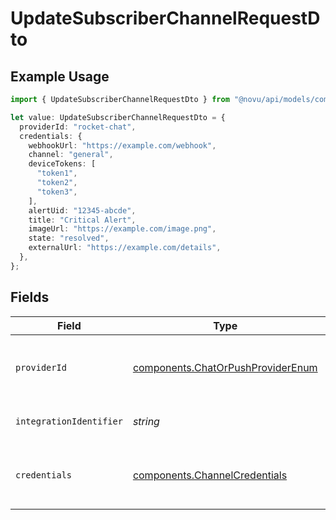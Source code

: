 # UpdateSubscriberChannelRequestDto

## Example Usage

```typescript
import { UpdateSubscriberChannelRequestDto } from "@novu/api/models/components";

let value: UpdateSubscriberChannelRequestDto = {
  providerId: "rocket-chat",
  credentials: {
    webhookUrl: "https://example.com/webhook",
    channel: "general",
    deviceTokens: [
      "token1",
      "token2",
      "token3",
    ],
    alertUid: "12345-abcde",
    title: "Critical Alert",
    imageUrl: "https://example.com/image.png",
    state: "resolved",
    externalUrl: "https://example.com/details",
  },
};
```

## Fields

| Field                                                                                  | Type                                                                                   | Required                                                                               | Description                                                                            |
| -------------------------------------------------------------------------------------- | -------------------------------------------------------------------------------------- | -------------------------------------------------------------------------------------- | -------------------------------------------------------------------------------------- |
| `providerId`                                                                           | [components.ChatOrPushProviderEnum](../../models/components/chatorpushproviderenum.md) | :heavy_check_mark:                                                                     | The provider identifier for the credentials                                            |
| `integrationIdentifier`                                                                | *string*                                                                               | :heavy_minus_sign:                                                                     | The integration identifier                                                             |
| `credentials`                                                                          | [components.ChannelCredentials](../../models/components/channelcredentials.md)         | :heavy_check_mark:                                                                     | Credentials payload for the specified provider                                         |